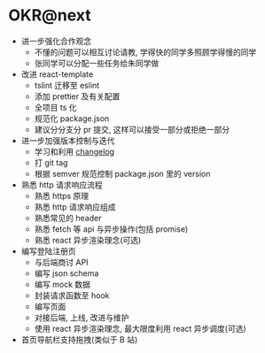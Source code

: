 # OKR@next

- 进一步强化合作观念
  - 不懂的问题可以相互讨论请教, 学得快的同学多照顾学得慢的同学
  - 张同学可以分配一些任务给朱同学做
- 改进 react-template
  - tslint 迁移至 eslint
  - 添加 prettier 及有关配置
  - 全项目 ts 化
  - 规范化 package.json
  - 建议分分支分 pr 提交, 这样可以接受一部分或拒绝一部分
- 进一步加强版本控制与迭代
  - 学习和利用 [changelog](https://keepachangelog.com/en/1.0.0/)
  - 打 git tag
  - 根据 semver 规范控制 package.json 里的 version
- 熟悉 http 请求响应流程
  - 熟悉 https 原理
  - 熟悉 http 请求响应组成
  - 熟悉常见的 header
  - 熟悉 fetch 等 api 与异步操作(包括 promise)  
  - 熟悉 react 异步渲染理念(可选)
- 编写登陆注册页
  - 与后端商讨 API
  - 编写 json schema
  - 编写 mock 数据
  - 封装请求函数至 hook
  - 编写页面
  - 对接后端, 上线, 改进与维护
  - 使用 react 异步渲染理念, 最大限度利用 react 异步调度(可选)
- 首页导航栏支持拖拽(类似于 B 站)
